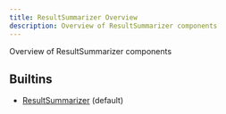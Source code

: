 ```yaml
---
title: ResultSummarizer Overview
description: Overview of ResultSummarizer components
---
```

Overview of ResultSummarizer components
## Builtins
* [ResultSummarizer](/docs/components/resultsummarizer/resultsummarizer/) (default)